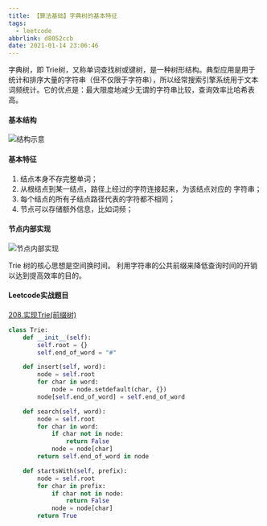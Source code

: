 ```yaml
---
title: 【算法基础】字典树的基本特征
tags:
  - leetcode
abbrlink: d8052ccb
date: 2021-01-14 23:06:46
---
```


字典树，即 Trie树，又称单词查找树或键树，是一种树形结构。典型应用是用于统计和排序大量的字符串（但不仅限于字符串），所以经常搜索引擎系统用于文本词频统计。它的优点是：最大限度地减少无谓的字符串比较，查询效率比哈希表高。


<!-- more -->

#### 基本结构

![结构示意](/images/image-20210110230804739.png)

#### 基本特征

1. 结点本身不存完整单词；
2. 从根结点到某一结点，路径上经过的字符连接起来，为该结点对应的 字符串； 
3. 每个结点的所有子结点路径代表的字符都不相同；
4. 节点可以存储额外信息，比如词频；


#### 节点内部实现

![节点内部实现](/images/image-20210110231246455.png)

Trie 树的核心思想是空间换时间。 利用字符串的公共前缀来降低查询时间的开销以达到提高效率的目的。

#### Leetcode实战题目

[208.实现Trie(前缀树)](https://leetcode-cn.com/problems/implement-trie-prefix-tree/)

```python
class Trie:
    def __init__(self):
        self.root = {}
        self.end_of_word = "#"

    def insert(self, word):
        node = self.root
        for char in word:
            node = node.setdefault(char, {})
        node[self.end_of_word] = self.end_of_word

    def search(self, word):
        node = self.root
        for char in word:
            if char not in node:
                return False
            node = node[char]
        return self.end_of_word in node

    def startsWith(self, prefix):
        node = self.root
        for char in prefix:
            if char not in node:
                return False
            node = node[char]
        return True
```


